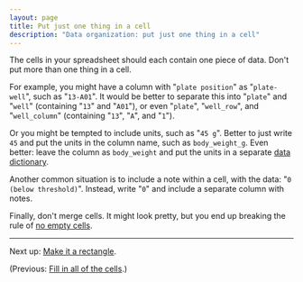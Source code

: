 ```yaml
---
layout: page
title: Put just one thing in a cell
description: "Data organization: put just one thing in a cell"
---
```


The cells in your spreadsheet should each contain one piece of
data. Don't put more than one thing in a cell.

For example, you might have a column with "`plate position`" as
"`plate-well`", such as "`13-A01`". It would be better to separate this
into "`plate`" and "`well`" (containing "`13`" and "`A01`"), or even
"`plate`", "`well_row`", and "`well_column`" (containing "`13`", "`A`",
and "`1`").

Or you might be tempted to include units, such as "`45 g`". Better to
just write `45` and put the units in the column name, such as
`body_weight_g`. Even better: leave the column as `body_weight` and
put the units in a separate [data dictionary](dictionary.html).

Another common situation is to include a note within a cell, with the
data: "`0 (below threshold)`". Instead, write "`0`" and include a
separate column with notes.

Finally, don't merge cells. It might look pretty, but you end up
breaking the rule of [no empty cells](no_empty_cells.html).

---

Next up: [Make it a rectangle](rectangle.html).

(Previous: [Fill in all of the cells](no_empty_cells.html).)

